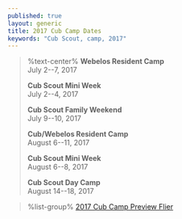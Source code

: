 ```yaml
---
published: true
layout: generic
title: 2017 Cub Camp Dates
keywords: "Cub Scout, camp, 2017"
---
```


> %text-center%
> **Webelos Resident Camp**</br>
> July 2--7, 2017
>
> **Cub Scout Mini Week**</br>
> July 2--4, 2017
>
> **Cub Scout Family Weekend**</br>
> July 9--10, 2017
>
> **Cub/Webelos Resident Camp**</br>
> August 6--11, 2017
>
> **Cub Scout Mini Week**</br>
> August 6--8, 2017
>
> **Cub Scout Day Camp**</br>
> August 14--18, 2017

> %list-group%
> <a href="{{ site.url }}/pdf/2017/2017-cub-scout-brochure.pdf" class="list-group-item">2017 Cub Camp Preview Flier</a>
